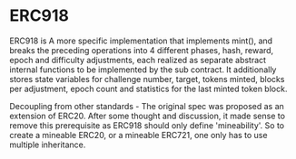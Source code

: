 # ERC918

ERC918 is A more specific implementation that implements mint(), and breaks the preceding operations into 4 different phases, hash, reward, epoch and difficulty adjustments, each realized as separate abstract internal functions to be implemented by the sub contract. It additionally stores state variables for challenge number, target, tokens minted, blocks per adjustment, epoch count and statistics for the last minted token block.

Decoupling from other standards - The original spec was proposed as an extension of ERC20. After some thought and discussion, it made sense to remove this prerequisite as ERC918 should only define 'mineability'. So to create a mineable ERC20, or a mineable ERC721, one only has to use multiple inheritance. 
